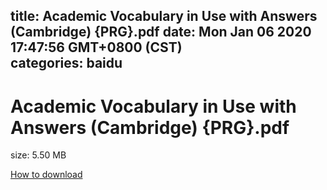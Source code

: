 
title: Academic Vocabulary in Use with Answers (Cambridge) {PRG}.pdf
date: Mon Jan 06 2020 17:47:56 GMT+0800 (CST)    
categories: baidu
---

# Academic Vocabulary in Use with Answers (Cambridge) {PRG}.pdf
size: 5.50 MB
 
 

[How to download](https://bpcam.bemobtrk.com/go/2ceec3aa-1ca2-46d6-b9ff-aaa5c184517c?jno=1376)